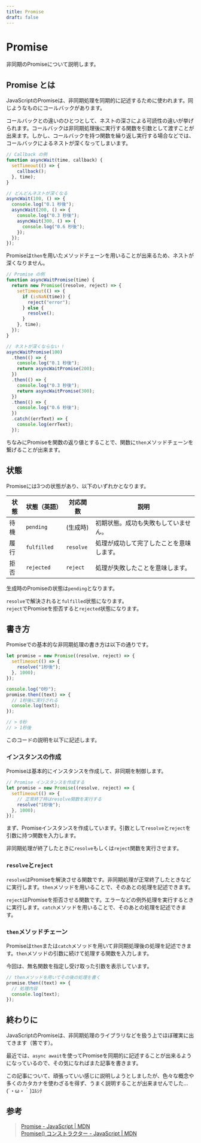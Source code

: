 ```yaml
---
title: Promise
draft: false
---
```


# Promise

非同期のPromiseについて説明します。

## Promise とは

JavaScriptのPromiseは、非同期処理を同期的に記述するために使われます。同じようなものにコールバックがあります。

コールバックとの違いのひとつとして、ネストの深さによる可読性の違いが挙げられます。コールバックは非同期処理後に実行する関数を引数として渡すことが出来ます。しかし、コールバックを持つ関数を繰り返し実行する場合などでは、コールバックによるネストが深くなってしまいます。

```js
// Callback の例
function asyncWait(time, callback) {
  setTimeout(() => {
    callback();
  }, time);
}

// どんどんネストが深くなる
asyncWait(100, () => {
  console.log("0.1 秒後");
  asyncWait(200, () => {
    console.log("0.3 秒後");
    asyncWait(300, () => {
      console.log("0.6 秒後");
    });
  });
});
```

Promiseは`then`を用いたメソッドチェーンを用いることが出来るため、ネストが深くなりません。

```js
// Promise の例
function asyncWaitPromise(time) {
  return new Promise((resolve, reject) => {
    setTimeout(() => {
      if (isNaN(time)) {
        reject("error");
      } else {
        resolve();
      }
    }, time);
  });
}

// ネストが深くならない !
asyncWaitPromise(100)
  .then(() => {
    console.log("0.1 秒後");
    return asyncWaitPromise(200);
  })
  .then(() => {
    console.log("0.3 秒後");
    return asyncWaitPromise(300);
  })
  .then(() => {
    console.log("0.6 秒後");
  })
  .catch((errText) => {
    console.log(errText);
  });
```

ちなみにPromiseを関数の返り値とすることで、関数に`then`メソッドチェーンを繋げることが出来ます。


## 状態

Promiseには3つの状態があり、以下のいずれかとなります。

| 状態 | 状態（英語） | 対応関数  | 説明                                     |
|------|--------------|-----------|------------------------------------------|
| 待機 | `pending`    | (生成時)  | 初期状態。成功も失敗もしていません。     |
| 履行 | `fulfilled`  | `resolve` | 処理が成功して完了したことを意味します。 |
| 拒否 | `rejected`   | `reject`  | 処理が失敗したことを意味します。         |

生成時のPromiseの状態は`pending`となります。

`resolve`で解決されると`fulfilled`状態になります。\
`reject`でPromiseを拒否すると`rejected`状態になります。


## 書き方

Promiseでの基本的な非同期処理の書き方は以下の通りです。

```js
let promise = new Promise((resolve, reject) => {
  setTimeout(() => {
    resolve("1秒後");
  }, 1000);
});

console.log("0秒");
promise.then((text) => {
  // 1秒後に実行される
  console.log(text);
});

// > 0秒
// > 1秒後
```

このコードの説明を以下に記述します。

### インスタンスの作成

Promiseは基本的にインスタンスを作成して、非同期を制御します。

```js
// Promise インスタンスを作成する
let promise = new Promise((resolve, reject) => {
  setTimeout(() => {
    // 正常終了時はresolve関数を実行する
    resolve("1秒後");
  }, 1000);
});
```

まず、Promiseインスタンスを作成しています。引数として`resolve`と`reject`を引数に持つ関数を入力します。

非同期処理が終了したときに`resolve`もしくは`reject`関数を実行させます。

### `resolve`と`reject`

`resolve`はPromiseを解決させる関数です。非同期処理が正常終了したときなどに実行します。`then`メソッドを用いることで、そのあとの処理を記述できます。

`reject`はPromiseを拒否させる関数です。エラーなどの例外処理を実行するときに実行します。`catch`メソッドを用いることで、そのあとの処理を記述できます。

### `then`メソッドチェーン

Promiseは`then`または`catch`メソッドを用いて非同期処理後の処理を記述できます。`then`メソッドの引数に続けて処理する関数を入力します。

今回は、無名関数を指定し受け取った引数を表示しています。

```js
// thenメソッドを用いてその後の処理を書く
promise.then((text) => {
  // 処理内容
  console.log(text);
});
```

## 終わりに

JavaScriptのPromiseは、非同期処理のライブラリなどを扱う上でほぼ確実に出てきます（筈です）。

最近では、`async await`を使ってPromiseを同期的に記述することが出来るようになっているので、その気になればまた記事を書きます。

この記事について、頑張っていい感じに説明しようとしましたが、色々な概念や多くのカタカナを使わざるを得ず、うまく説明することが出来ませんでした... (´・ω・｀)ﾕﾙｼﾃ

## 参考

> [Promise - JavaScript | MDN](https://developer.mozilla.org/ja/docs/Web/JavaScript/Reference/Global_Objects/Promise)\
> [Promise() コンストラクター - JavaScript | MDN](https://developer.mozilla.org/ja/docs/Web/JavaScript/Reference/Global_Objects/Promise/Promise)

